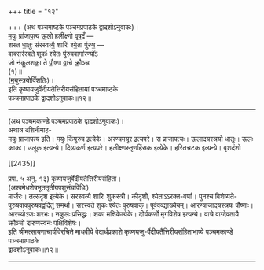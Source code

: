 +++
title = "१२"

+++
(अथ पञ्चमाष्टके पञ्चमप्रपाठके द्वादशोऽनुवाकः)।  
म॒युः प्रा॑जाप॒त्य ऊ॒लो हली॑क्ष्णो वृष॒दँ —  
शस्त धा॒तुः स॑रस्वत्यै॒ शारिः॑ श्ये॒ता पु॑रुष॒ —  
वाक्सर॑स्वते॒ शुकः॑ श्ये॒तः पु॑रुष॒वागा॑र॒ण्यो॑ऽ  
जो न॑कु॒लशका॒ ते पौ॒ष्णा वा॒चे क्रौ॒ञ्चः  
(१)॥  
(म॒युस्त्रयो॑विँशतिः)।  
इति कृष्णयजुर्वेदीयतैत्तिरीयसंहितायां पञ्चमाष्टके  
पञ्चमप्रपाठके द्वादशोऽनुवाकः॥१२॥
___________
(अथ पञ्चमकाण्डे पञ्चमप्रपाठके द्वादशोऽनुवाकः)।  
अथात्र दशिनीमाह-  
मयुः प्राजापत्य इति। मयुः किंपुरुष इत्येके। अरण्यमयूर इत्यपरे। स प्राजापत्यः। ऊलादयस्त्रयो धातुः। ऊलः काकः। उलूक इत्यन्ये। दिव्यकर्ण इत्यपरे। हलीक्ष्णस्तृणहिंसक इत्येके। हरितचटक इत्यन्ये। वृशदंशो

[[2435]]

प्रपा. ५ अनु. १३) कृष्णयजुर्वेदीयतैत्तिरीयसंहिता।  
(अश्वमेधशेषभूततृतीयपशुसंघविधिः)  
मार्जरः। तत्सदृश इत्येके। सरस्वत्यै शारिः शुकस्त्री। कीदृशी, श्येताऽऽरक्त-वर्णा। पुनश्च विशेष्यते-पुरुषवाक्पुरुषवद्वदितुं समर्था। सरस्वते शुकः श्येतः पुरुषवाक्। पूर्ववव्द्याख्येयम्। आरण्याजादयस्त्रयः पौष्णाः। आरण्योऽजः शरभः। नकुलः प्रसिद्धः। शका मक्षिकेत्येके। दीर्घकर्णो मृगविशेष इत्यन्ये। वाचे वाग्देवतायै क्रौञ्चो दारुणस्वनः पक्षिविशेषः।  
इति श्रीमत्सायणाचार्यविरचिते माधवीये वेदार्थप्रकाशे कृष्णयजु-र्वेदीयतैत्तिरीयसंहिताभाष्ये पञ्चमकाण्डे पञ्चमप्रपाठके  
द्वादशोऽनुवाकः॥१२॥
___________

